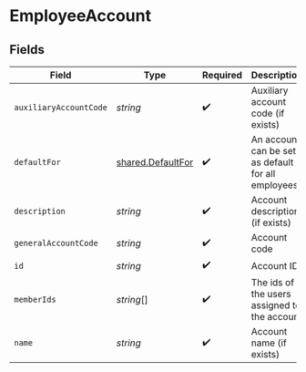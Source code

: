 # EmployeeAccount


## Fields

| Field                                                         | Type                                                          | Required                                                      | Description                                                   |
| ------------------------------------------------------------- | ------------------------------------------------------------- | ------------------------------------------------------------- | ------------------------------------------------------------- |
| `auxiliaryAccountCode`                                        | *string*                                                      | :heavy_check_mark:                                            | Auxiliary account code (if exists)                            |
| `defaultFor`                                                  | [shared.DefaultFor](../../../sdk/models/shared/defaultfor.md) | :heavy_check_mark:                                            | An account can be set as default for all employees            |
| `description`                                                 | *string*                                                      | :heavy_check_mark:                                            | Account description (if exists)                               |
| `generalAccountCode`                                          | *string*                                                      | :heavy_check_mark:                                            | Account code                                                  |
| `id`                                                          | *string*                                                      | :heavy_check_mark:                                            | Account ID                                                    |
| `memberIds`                                                   | *string*[]                                                    | :heavy_check_mark:                                            | The ids of the users assigned to the account                  |
| `name`                                                        | *string*                                                      | :heavy_check_mark:                                            | Account name (if exists)                                      |